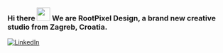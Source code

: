 ### Hi there <img src="https://raw.githubusercontent.com/nixin72/nixin72/master/wave.gif" width="30px" height="30px"> We are RootPixel Design, a brand new creative studio from Zagreb, Croatia.
[![LinkedIn](https://www.iconfinder.com/icons/1249981/download/png/64)](https://valami.com)
<!--
**rootpixel-design/rootpixel-design** is a ✨ _special_ ✨ repository because its `README.md` (this file) appears on your GitHub profile.

Here are some ideas to get you started:

- 🔭 I’m currently working on ...
- 🌱 I’m currently learning ...
- 👯 I’m looking to collaborate on ...
- 🤔 I’m looking for help with ...
- 💬 Ask me about ...
- 📫 How to reach me: ...
- 😄 Pronouns: ...
- ⚡ Fun fact: ...
-->
